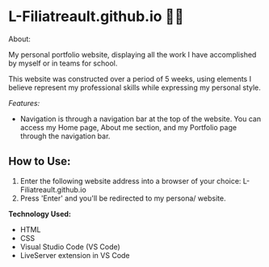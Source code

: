 # L-Filiatreault.github.io 👱‍♀️

About:

My personal portfolio website, displaying all the work I have accomplished by myself or in teams for school.

This website was constructed over a period of 5 weeks, using elements I believe represent my professional skills while expressing my personal style.

*Features:*

- Navigation is through a navigation bar at the top of the website. You can access my Home page, About me section, and my Portfolio page through the navigation bar.

## How to Use:
1) Enter the following website address into a browser of your choice: L-Filiatreault.github.io
2) Press 'Enter' and you'll be redirected to my persona/ website.


**Technology Used:**
- HTML
- CSS
- Visual Studio Code (VS Code)
- LiveServer extension in VS Code
